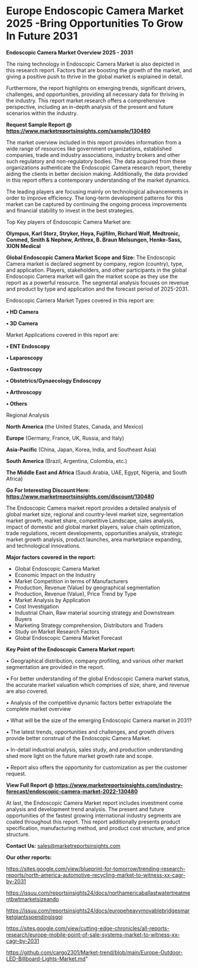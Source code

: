 # Europe Endoscopic Camera Market 2025 -Bring Opportunities To Grow In Future 2031

<Strong> Endoscopic Camera Market Overview 2025 - 2031</strong>

The rising technology in Endoscopic Camera Market is also depicted in this research report. Factors that are boosting the growth of the market, and giving a positive push to thrive in the global market is explained in detail.

Furthermore, the report highlights on emerging trends, significant drivers, challenges, and opportunities, providing all necessary data for thriving in the industry. This report market research offers a comprehensive perspective, including an in-depth analysis of the present and future scenarios within the industry.

<strong>Request Sample Report @ <a href=https://www.marketreportsinsights.com/sample/130480>https://www.marketreportsinsights.com/sample/130480</a></strong>

The market overview included in this report provides information from a wide range of resources like government organizations, established companies, trade and industry associations, industry brokers and other such regulatory and non-regulatory bodies. The data acquired from these organizations authenticate the Endoscopic Camera research report, thereby aiding the clients in better decision making. Additionally, the data provided in this report offers a contemporary understanding of the market dynamics.

The leading players are focusing mainly on technological advancements in order to improve efficiency. The long-term development patterns for this market can be captured by continuing the ongoing process improvements and financial stability to invest in the best strategies.

Top Key players of Endoscopic Camera Market are:

<strong>Olympus, Karl Storz, Stryker, Hoya, Fujifilm, Richard Wolf, Medtronic, Conmed, Smith & Nephew, Arthrex, B. Braun Melsungen, Henke-Sass, XION Medical</strong>

<strong><b>Global Endoscopic Camera Market Scope and Size:</b></strong>
The Endoscopic Camera market is declared segment by company, region (country), type, and application. Players, stakeholders, and other participants in the global Endoscopic Camera market will gain the market scope as they use the report as a powerful resource. The segmental analysis focuses on revenue and product by type and application and the forecast period of 2025-2031.

Endoscopic Camera Market Types covered in this report are:

<strong>• HD Camera

• 3D Camera</strong>

Market Applications covered in this report are:

<strong>• ENT Endoscopy

• Laparoscopy

• Gastroscopy

• Obstetrics/Gynaecology Endoscopy

• Arthroscopy

• Others</strong> 

Regional Analysis

<strong>North America</strong> (the United States, Canada, and Mexico)

<strong>Europe</strong> (Germany, France, UK, Russia, and Italy)

<strong>Asia-Pacific</strong> (China, Japan, Korea, India, and Southeast Asia)

<strong>South America</strong> (Brazil, Argentina, Colombia, etc.)

<strong>The Middle East and Africa</strong> (Saudi Arabia, UAE, Egypt, Nigeria, and South Africa)

<strong>Go For Interesting Discount Here: <a href=https://www.marketreportsinsights.com/discount/130480>https://www.marketreportsinsights.com/discount/130480</a></strong>

The Endoscopic Camera market report provides a detailed analysis of global market size, regional and country-level market size, segmentation market growth, market share, competitive Landscape, sales analysis, impact of domestic and global market players, value chain optimization, trade regulations, recent developments, opportunities analysis, strategic market growth analysis, product launches, area marketplace expanding, and technological innovations.

<strong><b>Major factors covered in the report:</b></strong>
<ul>
  <li>Global Endoscopic Camera Market </li>
  <li>Economic Impact on the Industry</li>
  <li>Market Competition in terms of Manufacturers</li>
  <li>Production, Revenue (Value) by geographical segmentation</li>
  <li>Production, Revenue (Value), Price Trend by Type</li>
  <li>Market Analysis by Application</li>
  <li>Cost Investigation</li>
  <li>Industrial Chain, Raw material sourcing strategy and Downstream Buyers</li>
  <li>Marketing Strategy comprehension, Distributors and Traders</li>
  <li>Study on Market Research Factors</li>
  <li>Global Endoscopic Camera Market Forecast</li>
</ul>

<strong><b>Key Point of the Endoscopic Camera Market report:</b></strong>

• Geographical distribution, company profiling, and various other market segmentation are provided in the report.

• For better understanding of the global Endoscopic Camera market status, the accurate market valuation which comprises of size, share, and revenue are also covered.

• Analysis of the competitive dynamic factors better extrapolate the complete market overview

• What will be the size of the emerging Endoscopic Camera market in 2031?

• The latest trends, opportunities and challenges, and growth drivers provide better construal of the Endoscopic Camera Market.

• In-detail industrial analysis, sales study, and production understanding shed more light on the future market growth rate and scope.

• Report also offers the opportunity for customization as per the customer request.

<strong><b>View Full Report @ <a href=https://www.marketreportsinsights.com/industry-forecast/endoscopic-camera-market-2022-130480>https://www.marketreportsinsights.com/industry-forecast/endoscopic-camera-market-2022-130480</a></b></strong>


At last, the Endoscopic Camera Market report includes investment come analysis and development trend analysis. The present and future opportunities of the fastest growing international industry segments are coated throughout this report. This report additionally presents product specification, manufacturing method, and product cost structure, and price structure.

<strong>Contact Us:</strong>
sales@marketreportsinsights.com

<strong>Our other reports:</strong>

<a href=https://sites.google.com/view/blueprint-for-tomorrow/trending-research-reports/north-america-automotive-recycling-market-to-witness-xx-cagr-by-2031>https://sites.google.com/view/blueprint-for-tomorrow/trending-research-reports/north-america-automotive-recycling-market-to-witness-xx-cagr-by-2031</a>

<a href=https://issuu.com/reportsinsights24/docs/northamericaballastwatertreatmentbwtmarketsizeando>https://issuu.com/reportsinsights24/docs/northamericaballastwatertreatmentbwtmarketsizeando</a>

<a href=https://issuu.com/reportsinsights24/docs/europeheavymovablebridgesmarketgiantsspendingisgoi>https://issuu.com/reportsinsights24/docs/europeheavymovablebridgesmarketgiantsspendingisgoi</a>

<a href=https://sites.google.com/view/cutting-edge-chronicles/all-reports-research/europe-mobile-point-of-sale-systems-market-to-witness-xx-cagr-by-2031>https://sites.google.com/view/cutting-edge-chronicles/all-reports-research/europe-mobile-point-of-sale-systems-market-to-witness-xx-cagr-by-2031</a>

<a href=https://github.com/cargo2301/Market-trend/blob/main/Europe-Outdoor-LED-Billboard-Lights-Market.md>https://github.com/cargo2301/Market-trend/blob/main/Europe-Outdoor-LED-Billboard-Lights-Market.md</a>"

